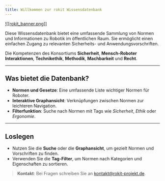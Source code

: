 ```yaml
---
title: Willkommen zur rokit Wissensdatenbank
---
```


[![[rokit_banner.png]]](https://public-robots.de/)


Diese Wissensdatenbank bietet eine umfassende Sammlung von Normen und Informationen zu Robotik im öffentlichen Raum. Sie ermöglicht einen einfachen Zugang zu relevanten Sicherheits- und Anwendungsvorschriften.

Die Kompetenzen des Konsortiums **Sicherheit**, **Mensch-Roboter Interaktionen**, **Technikethik**, **Methodik**, **Machbarkeit** und **Recht**.

---

## Was bietet die Datenbank?

- **Normen und Gesetze**: Eine umfassende Liste wichtiger Normen für Roboter.
- **Interaktive Graphansicht**: Verknüpfungen zwischen Normen zur leichteren Navigation.
- **Filterfunktion**: Suche nach Normen mit Tags wie *Sicherheit*, *Ethik* oder *Ergonomie*.

---

## Loslegen

- Nutzen Sie die **Suche** oder die **Graphansicht**, um gezielt Normen und Vorschriften zu finden.
- Verwenden Sie die **Tag-Filter**, um Normen nach Kategorien und Eigenschaften zu sortieren.

> **Kontakt**: Bei Fragen schreiben Sie an [kontakt@rokit-projekt.de](mailto:kontakt@rokit-projekt.de).

